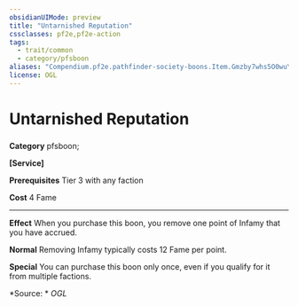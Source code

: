 ```yaml
---
obsidianUIMode: preview
title: "Untarnished Reputation"
cssclasses: pf2e,pf2e-action
tags:
  - trait/common
  - category/pfsboon
aliases: "Compendium.pf2e.pathfinder-society-boons.Item.Gmzby7whs5O0wuYC"
license: OGL
---
```

# Untarnished Reputation

### 

**Category** pfsboon; 




**\[Service\]**

**Prerequisites** Tier 3 with any faction

**Cost** 4 Fame

* * *

**Effect** When you purchase this boon, you remove one point of Infamy that you have accrued.

**Normal** Removing Infamy typically costs 12 Fame per point.

**Special** You can purchase this boon only once, even if you qualify for it from multiple factions.

*Source: *
*OGL*